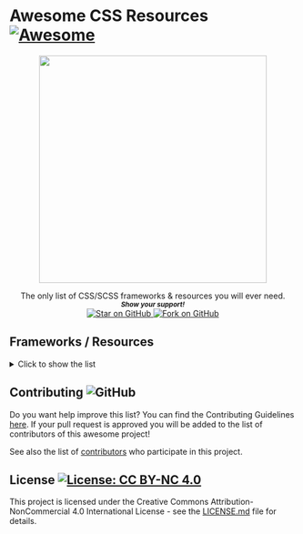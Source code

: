 # Awesome CSS Resources [![Awesome](https://awesome.re/badge.svg)](https://github.com/MarketingPipeline/Awesome-CSS-Resources/)


<p align="center">
  <img height="400" src="https://imgur.com/ciw2AIa.png" />
</p>
<div align="center">
The only list of CSS/SCSS frameworks & resources you will ever need.
  
  
   <br>
  <small> <b><i>Show your support!</i> </b></small>
  <br>
   <a href="https://github.com/MarketingPipeline/Awesome-CSS-Resources">
    <img title="Star on GitHub" src="https://img.shields.io/github/stars/MarketingPipeline/Awesome-CSS-Resources.svg?style=social&label=Star">
  </a>
  <a href="https://github.com/MarketingPipeline/Awesome-CSS-Resources/fork">
    <img title="Fork on GitHub" src="https://img.shields.io/github/forks/MarketingPipeline/Awesome-CSS-Resources.svg?style=social&label=Fork">
  </a>
   </p>  
 </div>


## Frameworks / Resources

<details>
<summary>Click to show the list</summary>
<br>


[7.css:](https://github.com/khang-nd/7.css) A tiny CSS framework for building faithful recreations of the Windows 7 UI.

[98.css:](https://github.com/jdan/98.css) A design system for building faithful recreations of old UIs. 
  
[AESTHETIC CSS:](https://github.com/torch2424/aesthetic-css) A vaporwave CSS framework. 🌴🐬
  
[agnosticui:](https://github.com/agnosticui/agnosticui) is a set of UI primitives that start their lives in clean HTML and CSS. These standards compliant components are then copied to our framework implementations in: React, Vue 3, Angular, and Svelte.  
  
[Amaze UI:](https://github.com/amazeui/amazeui) A mobile-first and modular front-end framework.

[animate.css:](https://github.com/animate-css/animate.css)  A cross-browser library of CSS animations. As easy to use as an easy thing.
  
[Avalanche:](https://github.com/avalanchesass/avalanche) A package based CSS framework.

[aqua.css:](https://github.com/alphardex/aqua.css) A elegant CSS Framework.
  
[augmented-ui:](https://github.com/propjockey/augmented-ui) Cyberpunk-inspired web UI made easy. Get augmented.  

[awsm.css:](https://github.com/igoradamenko/awsm.css) Simple CSS library for semantic HTML markup.
  
[axis:](https://github.com/static-dev/axis) is a large and robust css utility library built on top of stylus.  
  
[Bahunya:](https://github.com/Kimeiga/bahunya) 10KB classless CSS framework with responsive typography, navbar, syntax highlighting, etc.  
  
[balloon.css:](https://github.com/kazzkiq/balloon.css) Simple tooltips made of pure CSS.

[base:](https://github.com/getbase/base) A Rock Solid, Responsive CSS Framework built to work on all devices big, small and in-between.
  
[baseguide:](https://github.com/slavanga/baseguide)  is a lightweight and robust CSS framework for prototyping and production code. Flexible, fluid and fun CSS framework.    

[Basic.css:](https://github.com/vladocar/Basic.css) Classless CSS Starter File.

[basscss:](https://github.com/basscss/basscss/) Low-level CSS Toolkit – the original Functional/Utility/Atomic CSS library.
  
[beauter:](https://github.com/outboxcraft/beauter/) A simple framework for faster and beautiful responsive sites. 
  
[Beercss:](https://github.com/beercss/beercss) Build material design interfaces in record time... without stress for devs... 🍺💛
  
[Blitz:](https://github.com/FriendsOfEpub/Blitz) An eBook Framework (CSS + template).  
  
[blocks.css:](https://github.com/thesephist/blocks.css) Add some dimension to your page with blocks 🚀.  
  
[blueprint:](https://github.com/palantir/blueprint) A React-based UI toolkit for the web.

[Bojler:](https://github.com/Slicejack/bojler) Is a CSS framework for email's.  
  
[bonsai.css:](https://github.com/bonsaicss/bonsai.css) A Utility Complete CSS Framework for less than 45kb (8kB Gzipped).  
 
[Bootflat:](https://github.com/bootflat/bootflat.github.io) Is an open source Flat UI KIT based on Bootstrap 3.3.0 CSS framework. It provides a faster, easier and less repetitive way for web developers to create elegant web apps.
  
[BOOTSTRA.386:](https://github.com/kristopolous/BOOTSTRA.386) A vintage 1980s DOS inspired Twitter Bootstrap theme.    
  
[bootstrap-button-designer:](https://github.com/wawrow/bootstrap-button-designer) simple js button designer for bootstrap.  
  
[bootstrap:](https://github.com/twbs/bootstrap) The most popular HTML, CSS, and JavaScript framework for developing responsive, mobile first projects on the web.

[bourbon:](https://github.com/thoughtbot/bourbon/) A Lightweight Sass Tool Set.
  
[box-shadows.css:](https://github.com/madeas/box-shadows.css) A cross-browser collection of CSS box-shadows.  
  
[bttn.css:](https://github.com/ganapativs/bttn.css) Awesome buttons for awesome projects!  

[bulma:](https://github.com/jgthms/bulma) Modern CSS framework based on Flexbox.
  
[butterCake:](https://github.com/himasrafeek/butterCake) Material Design Components, Responsive and Modern CSS Framework Built with Flexbox 🍰  

[Caramel.CSS:](https://github.com/caramelcss/caramel) A simple to use, easy to remember css framework.  

[carbon:](https://github.com/carbon-design-system/carbon) A design system built by IBM.
  
[CasCare.css:](https://github.com/rkjain119/CasCare) is a light-weight and responsive open source CSS library.
  
[Catto-CSS:](https://github.com/Avalojandro/Catto-CSS) Library of CSS animations easy and quick to use.  
  
[Centurion:](https://github.com/justinhough/Centurion) Is a web-based framework for rapid prototyping and building larger web projects.  
  
[Charts.css:](https://github.com/ChartsCSS/charts.css) Open source CSS framework for data visualization. 
  
[chemistry-css:](https://github.com/mathexl/chemistry-css) A chemistry CSS library for creating Chemical Structures and Equations with just HTML.  
  
[chota:](https://github.com/jenil/chota) A micro (3kb) CSS framework.
  
[Cirrus:](https://github.com/Spiderpig86/Cirrus) The SCSS framework for the modern web.
  
[classic.css:](https://github.com/npjg/classic.css) Generate a Classic Mac interface in your browser.  
  
[clean-switch:](https://github.com/miladd3/clean-switch) Material Inspired Pure CSS toggle switch.  
  
[codyhouse-framework:](https://github.com/CodyHouse/codyhouse-framework) A lightweight front-end framework for building accessible, bespoke interfaces.
  
[coraline:](https://github.com/isradeleon/coraline) Alternative CSS only framework based on Flexbox.
  
[Crayon.css:](https://github.com/riccardoscalco/crayon) is a list of css variables linking color names to hex values.
  
[Concise.css:](https://github.com/ConciseCSS/concise.css) A CSS framework that's lightweight and easy-to-use. Give up the bloat. Stop tripping over your classes. Be Concise.

[css-buttons:](https://github.com/eludadev/css-buttons) 100 Modern CSS Buttons, Free And Royalty Free.
  
[css-spinners:](https://github.com/varunsridharan/css-spinners) Collections of CSS Loading Indicators / Spinners. 
  
[css-toggle-component:](https://github.com/rajasegar/css-toggle-component) Pure CSS Toggle Buttons as a Web component.  
  
[css.gg:](https://github.com/astrit/css.gg) 700+ Pure CSS, SVG & Figma UI Icons Available in SVG Sprite, styled-components, NPM & API.
  
[cssbuttonhovereffects:](https://github.com/dynamicdriverepo/cssbuttonhovereffects) Eye Catching CSS button hover effects using pseudo elements.  
  
[cssfx:](https://github.com/jolaleye/cssfx) ✨ Beautifully simple click-to-copy CSS effects.  
  
[csshake:](https://github.com/elrumordelaluz/csshake) CSS classes to move your DOM!
  
[csspin:](https://github.com/webkul/csspin) CSS Spinners and Loaders - Modular, Customizable and Single HTML Element Code for Pure CSS Loader and Spinner. 
   
[cutestrap:](https://github.com/tylerchilds/cutestrap) A strong, independent CSS Framework. Only 2.7KB minified & gzipped.

[daisyui:](https://github.com/saadeghi/daisyui) The most popular, free and open-source Tailwind CSS component library.
  
[dookie-css:](https://github.com/voronianski/dookie-css) stylus driven css library.  
  
[drops:](https://github.com/yegor256/drops) Primitive CSS classes to replace most commonly used CSS styles.
  
[EDgrid:](https://github.com/escueladigital/EDgrid) CSS/Sass library for responsive layouts | Libreria CSS/Sass para construir layouts responsive.  
  
[Effeckt.css:](https://github.com/h5bp/Effeckt.css) A Performant Transitions and Animations Library.

[Element:](https://github.com/ElemeFE/element) A Vue 2.0 based component library for developers, designers and product managers.

[elementary.css:](https://github.com/1j01/elementary.css) Elementary OS's stylesheet converted to browser CSS.
  
[fictoan:](https://github.com/sujan-s/fictoan) build and style interactive, responsive interfaces with just plain ol’ HTML.  

[Filters.css:](https://github.com/bansal/filters.css) CSS only library to apply color filters.
  
[flakes:](https://github.com/kumailht/flakes) is an Admin Template Framework. A combination of CSS Libraries, JavaScript Libraries and Design files that help you build business tools very quickly.  
  
[flexboxgrid:](https://github.com/kristoferjoseph/flexboxgrid) Grid based on CSS3 flexbox.  
  
[fluidity:](https://github.com/mrmrs/fluidity)  The worlds smallest fully-responsive css framework. 
  
[Fomantic-UI:](https://github.com/fomantic/fomantic-ui) Is the official community fork of Semantic-UI.  
  
[foundation-sites:](https://github.com/foundation/foundation-sites) The most advanced responsive front-end framework in the world. Quickly create prototypes and production code for sites that work on any kind of device.  
  
[furatto:](https://github.com/IcaliaLabs/furatto) It's a flat, fast and powerful front-end framework for rapid web development.

[geo-bootstrap:](https://github.com/divshot/geo-bootstrap) A timeless Twitter Bootstrap theme built for the modern web. 
  
[gralig:](https://github.com/erenesto/gralig) A modest, grayish CSS library.  

[Gutenberg:](https://github.com/BafS/Gutenberg) Modern framework to print the web correctly.
  
[HTML-Sheets-of-Paper:](https://github.com/delight-im/HTML-Sheets-of-Paper) Word processor in your browser using HTML and CSS (for invoices, legal notices, etc.)  

[hack:](https://github.com/egoist/hack) ⛷ Dead simple CSS framework.
  
[Halfmoon:](https://github.com/halfmoonui/halfmoon/) Front-end framework with a built-in dark mode and full customizability using CSS variables; great for building dashboards and tools.  
  
[hamburgers:](https://github.com/jonsuh/hamburgers) Tasty CSS-animated Hamburgers.  
  
[HasserCSS:](https://github.com/HeavenMercy/HasserCSS) A lite and flexible CSS framework (Inspired by Skeleton CSS).  
  
[hint.css:](https://github.com/chinchang/hint.css) A CSS only tooltip library for your lovely websites.  
  
[hiq:](https://github.com/jonathanharrell/hiq) A lightweight, progressive, high-IQ CSS framework.
  
[holo-web:](https://github.com/zmyaro/holo-web)  A CSS library that imitates the Android Holo themes.

[Homebrewery:](https://github.com/naturalcrit/homebrewery/blob/master/phb.standalone.css) A CSS stylesheet to create authentic looking D&D homebrews.

[Hover:](https://github.com/IanLunn/Hover) A collection of CSS3 powered hover effects to be applied to links, buttons, logos, SVG, featured images and so on. Easily apply to your own elements, modify or just use for inspiration. Available in CSS, Sass, and LESS.
  
[html5-boilerplate:](https://github.com/h5bp/html5-boilerplate) A professional front-end template for building fast, robust, and adaptable web apps or sites.  
  
[icono:](https://github.com/saeedalipoor/icono) One tag One icon, no font or svg, Pure CSS.
  
[imagehover.css:](https://github.com/ciar4n/imagehover.css) Pure CSS Image Hover Effect Library.
  
[instagram.css:](https://github.com/picturepan2/instagram.css) Instagram.css - Complete set of Instagram filters in pure CSS.  

[inuitcss:](https://github.com/inuitcss/inuitcss) Extensible, scalable, Sass-based, OOCSS framework for large and long-lasting UI projects.
  
[inviscss:](https://github.com/cmroanirgo/inviscss)  is designed to bring you the core of a good CSS library without the cruft.   
   
[IsometricSass:](https://github.com/MorganCaron/IsometricSass) Sass library to make isometric 2D without javascript

[Jeet:](https://github.com/mojotech/jeet) The most advanced, yet intuitive, grid system available for Sass or Stylus.

[knopf.css:](https://github.com/frameable/knopf.css) Modern, modular, extensible button system designed for both rapid prototyping and production-ready applications.
  
[leonardo-ui:](https://github.com/qlik-oss/leonardo-ui)  Web UI component library with the Qlik Sense look and feel.

[lilcss:](https://github.com/ColinEspinas/lilcss) 💡 Lightweight CSS framework for everyday use.   
  
[lit:](https://github.com/ajusa/lit) World's smallest responsive 🔥 css framework (395 bytes).

[loaders.css:](https://github.com/ConnorAtherton/loaders.css) Delightful, performance-focused pure css loading animations.
  
[markdown-css:](https://github.com/mrcoles/markdown-css) CSS for making regular HTML look like plain-text markdown.  
 
[material:](https://github.com/Tronic247/material) Modern material design framework.  
  
[material-components-web:](https://github.com/material-components/material-components-web) Modular and customizable Material Design UI components for the web.  

[Materialize](https://materializecss.com/)
  
[math-css:](https://github.com/parsegon/math-css) Easy way to represent math by a few lines of HTML via CSS.  

[mdb-ui-kit:](https://github.com/mdbootstrap/mdb-ui-kit) Bootstrap 5 & Material Design 2.0 UI KIT.
  
[Metro 4:](https://github.com/olton/Metro-UI-CSS) Impressive component library for expressive web development! Build responsive projects on the web with the first front-end component library in Metro Style. And now there are even more opportunities every day!  
  
[micron:](https://github.com/webkul/micron) a microInteraction library built with CSS Animations and controlled by JavaScript Power  
  
[microtip:](https://github.com/ghosh/microtip) 💬 Minimal, accessible, ultra lightweight css tooltip library. Just 1kb.  

[milligram:](https://github.com/milligram/milligram) A minimalist CSS framework.  

[mini.css:](https://github.com/Chalarangelo/mini.css) A minimal, responsive, style-agnostic CSS framework!
  
[minireset.css:](https://github.com/jgthms/minireset.css) A tiny modern CSS reset.
  
[mobi.css:](https://github.com/mobi-css/mobi.css) A lightweight, scalable, mobile-first CSS framework.
  
[modern-css-reset:](https://github.com/hankchizljaw/modern-css-reset) A bare-bones CSS reset for modern web development.
  
[modern-normalize:](https://github.com/sindresorhus/modern-normalize) 🐒 Normalize browsers' default style.
  
[mono.css:](https://github.com/kokushin/mono.css) Minimal design based on black and white.
  
[MoreToggles.css:](https://github.com/JNKKKK/MoreToggles.css) A pure CSS library that provides you with a variety of nice-looking toggles.  
  
[motion-ui:](https://github.com/foundation/motion-ui) 💎 The powerful Sass library for creating CSS transitions and animations.  
  
[mui:](https://github.com/muicss/mui) A lightweight CSS framework that follows Google's Material Design guidelines.  

[MVP.css:](https://github.com/andybrewer/mvp/) Minimalist stylesheet for HTML elements.
  
[Nanasi-CSS:](https://github.com/Nanasi-CSS/Nanasi-CSS) Responsive and pure CSS framework built on Flexbox. 🍍  
  
[Natural Selection:](https://github.com/frontaid/natural-selection) A CSS Boilerplate / Starter Kit: Collection of best-practice CSS selectors.  
  
[NES.css:](https://github.com/nostalgic-css/NES.css) NES-style CSS Framework | ファミコン風CSSフレームワーク.
  
[neumorphia.css:](https://github.com/KennyOliver/neumorphia.css) Modern & neumorphic web elements!  
  
[normalize.css:](https://github.com/necolas/normalize.css/) A modern alternative to CSS resets.
  
[numl:](https://github.com/numldesign/numl) Atomic UI Framework based on Web Components and Runtime CSS Generation for rapidly building interfaces that follow your Design System 🌈  
  
[palm-tree-css-library:](https://github.com/PuzzlerDev/palm-tree-css-library) 🌴 Minimalist. Modern. Simple. 🌴 An open source CSS library.  

[papercss:](https://github.com/papercss/papercss) The Less Formal CSS Framework.
  
[patternfly:](https://github.com/patternfly/patternfly) An open source design system built to drive consistency and unify teams.
  
[Phonon:](https://github.com/phonon-framework/phonon) A responsive front-end framework with a focus on simplicity and flexibility.  
  
[picnic:](https://github.com/franciscop/picnic) A beautiful CSS library to kickstart your projects.
  
[pico:](https://github.com/picocss/pico) Minimal CSS Framework for semantic HTML.
  
[preboot:](https://github.com/mdo/preboot) A collection of LESS mixins and variables for writing better CSS.  
  
[pretty-checkbox:](https://github.com/lokesh-coder/pretty-checkbox) A pure CSS library to beautify checkbox and radio buttons.  
  
[primer:](https://github.com/primer/css) The CSS design system that powers GitHub.
  
[primitive:](https://github.com/taniarascia/primitive)  ⛏️ ‎ A front-end design toolkit for developing web apps.  
  
[Propeller:](https://github.com/digicorp/propeller) Develop more, Code less. A front-end responsive framework based on Google's Material Design Standards & Bootstrap.  
  
[PSone.css:](https://github.com/micah5/PSone.css) 🎮 PS1 style CSS Framework, inspired by NES.css
  
[Puppertino:](https://github.com/codedgar/Puppertino) A CSS framework based on Human Guidelines from apple.
  
[pure:](https://github.com/pure-css/pure/) A set of small, responsive CSS modules that you can use in every web project.  
  
[pushy-buttons:](https://github.com/iRaul/pushy-buttons) 👇 CSS Pressable 3D Buttons.
  
[quick:](https://github.com/GuglielmoPepe/quick)  CSS framework for web developers who do not have time. 
  
[Ratchet:](https://github.com/twbs/ratchet) Build mobile apps with simple HTML, CSS, and JavaScript components.
  
[repaintless:](https://github.com/szynszyliszys/repaintless) Library for fast CSS Animations.  
  
[Responsive:](https://github.com/responsivebp/responsive) A super lightweight HTML, Sass, CSS, and JavaScript framework for building responsive websites.
  
[ress:](https://github.com/filipelinhares/ress) 🚿 A modern CSS reset.
  
[RPGUI:](https://github.com/RonenNess/RPGUI) Lightweight framework for old-school RPG GUI in web!.  
  
[sakura:](https://github.com/oxalorg/sakura) A minimal css framework/theme.
  
[sanitize.css:](https://github.com/csstools/sanitize.css) A best-practices CSS foundation.  
  
[schema: ](https://github.com/danmalarkey/schema) A modular, front end framework to easily and quickly help you jumpstart your process in building complex interfaces for the web right out the box.  
  
[Semantic-UI:](https://github.com/semantic-org/semantic-ui) a UI component framework based around useful principles from natural language.
  
[shorthand:](https://github.com/shorthandcss/shorthand) Utility based css framework built with SCSS.  
  
[sierra:](https://github.com/sierra-library/sierra) Sierra SCSS library.

[siimple:](https://github.com/jmjuanes/siimple) The minimal and themeable CSS toolkit for flat and clean designs.  
  
[Silon:](https://github.com/SLaks/Silon) Logic Gates and Adders in pure CSS.  
  
[simple.css:](https://github.com/kevquirk/simple.css)  Is a classless CSS template that allows you to make a good looking website really quickly.
  
[simpsons-in-css:](https://github.com/pattle/simpsons-in-css) Simpsons characters in CSS. 
  
[Skeleton:](https://github.com/dhg/Skeleton/) A Dead Simple, Responsive Boilerplate for Mobile-Friendly Development.
  
[SkeletonPlaceholder:](https://github.com/ToxicJojo/SkeletonPlaceholder)  A small css library to build skeleton placeholders.
  
[Skin:](https://github.com/eBay/skin) Pure CSS framework designed & developed by eBay for a branded, e-commerce marketplace. Created by eBay.
  
[slim.js:](https://github.com/slimjs/slim.js) Fast & Robust Front-End Micro-framework based on modern standards.  
  
[spark:](https://github.com/twistedpixel/spark/) Spark is a lightweight responsive web design framework with multiple styles.  
  
[SPCSS:](https://github.com/susam/spcss) A simple, minimal, classless stylesheet for simple HTML pages.  
  
[spectre:](https://github.com/picturepan2/spectre) A Lightweight, Responsive and Modern CSS Framework.
  
[SpinKit:](https://github.com/tobiasahlin/SpinKit) A collection of loading indicators animated with CSS.
  
[starwarsintro:](https://github.com/PolarNotion/starwarsintro) A CSS Library for the Star Wars Intro Crawl.
  
[steller-css:](https://github.com/tjhillard/steller-css) ⛰️ A utility-first CSS framework that serves as the foundation of your design system.
  
[strawberry:](https://github.com/jfet97/strawberry) A new flexbox based CSS micro-framework.
  
[stylestats:](https://github.com/t32k/stylestats) is a library to collect CSS statistics.  
  
[susy:](https://github.com/oddbird/susy) Responsive layout toolkit for Sass.  
  
[switchery:](https://github.com/abpetkov/switchery) iOS 7 style switches for your checkboxes.
  
[Tabler:](https://github.com/tabler/tabler) Free and open-source HTML Dashboard UI Kit built on Bootstrap.
  
[tachyons:](https://github.com/tachyons-css/tachyons/) Functional css for humans.  
  
[tacit:](https://github.com/yegor256/tacit) CSS framework for dummies, without a single CSS class.
  
[tailwindcss:](https://github.com/tailwindlabs/tailwindcss) A utility-first CSS framework for rapid UI development.
  
[tawian-frontend:](https://github.com/maxbeier/tawian-frontend) A markdowny CSS framework.  
  
[tentcss:](https://github.com/sitetent/tentcss) A CSS survival kit. Includes only the essentials to make camp.
  
[terminal.css:](https://github.com/Gioni06/terminal.css) Modern and minimalistic CSS framework for terminal enthusiasts.  
  
[tootik:](https://github.com/eliortabeka/tootik) A pure CSS/SCSS/LESS Tooltips library. Super easy to use, No JavaScript required.  
  
[topcoat:](https://github.com/topcoat/topcoat)  CSS for clean and fast web apps.
  
[tuesday:](https://github.com/ShakrMedia/tuesday) A quirky CSS Animation Library. 
  
[TuiCss:](https://github.com/vinibiavatti1/TuiCss) A text-based user interface CSS library.
  
[turretcss:](https://github.com/turretcss/turretcss) A framework for rapid development of responsive and accessible websites.  
  
[typebase.css:](https://github.com/devinhunt/typebase.css) A starting point for good typography on the web.    
  
[uikit:](https://github.com/uikit/uikit) A lightweight and modular front-end framework for developing fast and powerful web interfaces.
  
[uiterminal:](https://github.com/omerimzali/uiterminal) Terminal Style CSS Framework.  
  
[universal.css:](https://github.com/marmelab/universal.css) The only CSS you will ever need.
  
[unnamed-css-framework:](https://github.com/smakosh/unnamed-css-framework) A simple colorful CSS framework.  
  
[unsemantic:](https://github.com/nathansmith/unsemantic) Fluid grid for mobile, tablet, and desktop.
  
[Vanilla:](https://github.com/canonical-web-and-design/vanilla-framework/) A simple, extensible CSS framework.
  
[Vital:](https://github.com/doximity/vital) A minimally invasive CSS framework for modern web applications.
  
[vivify:](https://github.com/Martz90/vivify) Vivify is free CSS animation library.  
  
[vov.css:](https://github.com/vaibhav111tandon/vov.css) 📱💻A CSS Library for small but useful animations💻📱 
  
[voxel.css:](https://github.com/HunterLarco/voxel.css) A lightweight 3D CSS voxel library.
  
[wallop:](https://github.com/peduarte/wallop) A minimal JS library for showing & hiding things.
  
[water.css:](https://github.com/kognise/water.css) A drop-in collection of CSS styles to make simple websites just a little nicer.  
  
[windows-95-ui-kit:](https://github.com/themesberg/windows-95-ui-kit) 💾 Windows 95 UI Kit made with Bootstrap 4 components.  
  
[wing:](https://github.com/kbrsh/wing) A beautiful CSS framework designed for minimalists.  
  
[wired-elements:](https://github.com/rough-stuff/wired-elements) A collection of custom elements that appear hand drawn. Great for wireframes or a fun look.   

[Wireframe:](https://github.com/agauniyal/wireframe) A minimal wireframing css-framework. 🎈
  
[Woah.css:](https://github.com/joerez/woah.css) CSS Animation Library for eccentrics.  
  
[XP.css:](https://github.com/botoxparty/XP.css) A CSS framework for building faithful recreations of operating system GUIs.  
  
[yaml:](https://github.com/yamlcss/yaml) YAML (Yet Another Multicolumn Layout) is a modular CSS framework for truly flexible, accessible and responsive websites. It is based on Sass and has a very slim framework core that weights only ~6kB.  
  
[youtube-ui:](https://github.com/devforey/youtube-ui) Youtube Like Components.
</details>



## Contributing ![GitHub](https://img.shields.io/github/contributors/MarketingPipeline/Awesome-CSS-Resources)

Do you want help improve this list? You can find the Contributing Guidelines [here](https://github.com/MarketingPipeline/Awesome-CSS-Resources/blob/main/.github/CONTRIBUTING.md). If your pull request is approved you will be added to the list of contributors of this awesome project! 

See also the list of
[contributors](https://github.com/MarketingPipeline/Awesome-CSS-Resources/graphs/contributors) who
participate in this project.

## License <a href="https://github.com/MarketingPipeline/Awesome-CSS-Resources/blob/main/LICENSE"> <img alt="License: CC BY-NC 4.0" src="https://img.shields.io/badge/License-CC%20BY--NC%204.0-orange.svg"></img></a>


This project is licensed under the Creative Commons Attribution-NonCommercial 4.0 International License - see the
[LICENSE.md](https://github.com/MarketingPipeline/Awesome-CSS-Resources/blob/main/LICENSE) file for
details.
